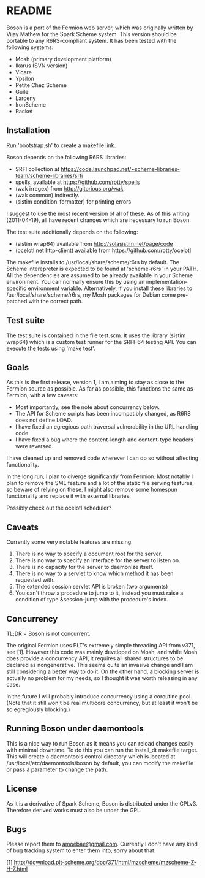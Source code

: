 README
======

Boson is a port of the Fermion web server, which was originally written by Vijay
Mathew for the Spark Scheme system.  This version should be portable to any
R6RS-compliant system.  It has been tested with the following systems:

* Mosh (primary development platform)
* Ikarus (SVN version)
* Vicare
* Ypsilon
* Petite Chez Scheme
* Guile
* Larceny
* IronScheme
* Racket

Installation
------------

Run 'bootstrap.sh' to create a makefile link.

Boson depends on the following R6RS libraries:

* SRFI collection at
  https://code.launchpad.net/~scheme-libraries-team/scheme-libraries/srfi
* spells, available at https://github.com/rotty/spells
* (wak irregex) from http://gitorious.org/wak
* (wak common) indirectly.
* (sistim condition-formatter) for printing errors

I suggest to use the most recent version of all of these.  As of this writing
(2011-04-19), all have recent changes which are necessary to run Boson.

The test suite additionally depends on the following:
* (sistim wrap64) available from http://solasistim.net/page/code
* (ocelotl net http-client) available from https://github.com/rotty/ocelotl

The makefile installs to /usr/local/share/scheme/r6rs by default.  The Scheme
interepreter is expected to be found at 'scheme-r6rs' in your PATH.  All the
dependencies are assumed to be already available in your Scheme environment.
You can normally ensure this by using an implementation-specific environment
variable.  Alternatively, if you install these libraries to
/usr/local/share/scheme/r6rs, my Mosh packages for Debian come pre-patched with
the correct path.


Test suite
----------

The test suite is contained in the file test.scm.  It uses the library (sistim
wrap64) which is a custom test runner for the SRFI-64 testing API.  You can
execute the tests using 'make test'.

Goals
-----

As this is the first release, version 1, I am aiming to stay as close to the
Fermion source as possible.  As far as possible, this functions the same as
Fermion, with a few caveats:

* Most importantly, see the note about concurrency below.
* The API for Scheme scripts has been incompatibly changed, as R6RS does not
  define LOAD.
* I have fixed an egregious path traversal vulnerability in the URL handling
  code.
* I have fixed a bug where the content-length and content-type headers were
  reversed.

I have cleaned up and removed code wherever I can do so without affecting
functionality.

In the long run, I plan to diverge significantly from Fermion.  Most notably I
plan to remove the SML feature and a lot of the static file serving features, so
beware of relying on these.  I might also remove some homespun functionality and
replace it with external libraries.

Possibly check out the ocelotl scheduler?

Caveats
-------

Currently some very notable features are missing.

1.  There is no way to specify a document root for the server.
2.  There is no way to specify an interface for the server to listen on.
3.  There is no capacity for the server to daemonize itself.
4.  There is no way to a servlet to know which method it has been requested with.
5.  The extended session servlet API is broken (two arguments)
6.  You can't throw a procedure to jump to it, instead you must raise a
    condition of type &session-jump with the procedure's index.

Concurrency
-----------

TL;DR = Boson is not concurrent.

The original Fermion uses PLT's extremely simple threading API from v371, see
[1].  However this code was mainly developed on Mosh, and while Mosh does
provide a concurrency API, it requires all shared structures to be declared as
nongenerative.  This seems quite an invasive change and I am still considering a
better way to do it.  On the other hand, a blocking server is actually no
problem for my needs, so I thought it was worth releasing in any case.

In the future I will probably introduce concurrency using a coroutine pool.
(Note that it still won't be real multicore concurrency, but at least it won't
be so egregiously blocking.)

Running Boson under daemontools
-------------------------------

This is a nice way to run Boson as it means you can reload changes easily with
minimal downtime.  To do this you can run the install_dt makefile target.  This
will create a daemontools control directory which is located at
/usr/local/etc/daemontools/boson by default, you can modify the makefile or pass
a parameter to change the path.

License
-------

As it is a derivative of Spark Scheme, Boson is distributed under the GPLv3.
Therefore derived works must also be under the GPL.

Bugs
----

Please report them to <amoebae@gmail.com>.
Currently I don't have any kind of bug tracking system to enter them into, sorry
about that.

[1]  http://download.plt-scheme.org/doc/371/html/mzscheme/mzscheme-Z-H-7.html
